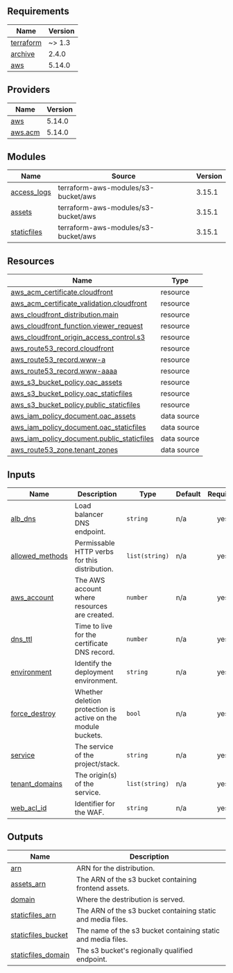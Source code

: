<!-- BEGIN_TF_DOCS -->
## Requirements

| Name | Version |
|------|---------|
| <a name="requirement_terraform"></a> [terraform](#requirement\_terraform) | ~> 1.3 |
| <a name="requirement_archive"></a> [archive](#requirement\_archive) | 2.4.0 |
| <a name="requirement_aws"></a> [aws](#requirement\_aws) | 5.14.0 |

## Providers

| Name | Version |
|------|---------|
| <a name="provider_aws"></a> [aws](#provider\_aws) | 5.14.0 |
| <a name="provider_aws.acm"></a> [aws.acm](#provider\_aws.acm) | 5.14.0 |

## Modules

| Name | Source | Version |
|------|--------|---------|
| <a name="module_access_logs"></a> [access\_logs](#module\_access\_logs) | terraform-aws-modules/s3-bucket/aws | 3.15.1 |
| <a name="module_assets"></a> [assets](#module\_assets) | terraform-aws-modules/s3-bucket/aws | 3.15.1 |
| <a name="module_staticfiles"></a> [staticfiles](#module\_staticfiles) | terraform-aws-modules/s3-bucket/aws | 3.15.1 |

## Resources

| Name | Type |
|------|------|
| [aws_acm_certificate.cloudfront](https://registry.terraform.io/providers/hashicorp/aws/5.14.0/docs/resources/acm_certificate) | resource |
| [aws_acm_certificate_validation.cloudfront](https://registry.terraform.io/providers/hashicorp/aws/5.14.0/docs/resources/acm_certificate_validation) | resource |
| [aws_cloudfront_distribution.main](https://registry.terraform.io/providers/hashicorp/aws/5.14.0/docs/resources/cloudfront_distribution) | resource |
| [aws_cloudfront_function.viewer_request](https://registry.terraform.io/providers/hashicorp/aws/5.14.0/docs/resources/cloudfront_function) | resource |
| [aws_cloudfront_origin_access_control.s3](https://registry.terraform.io/providers/hashicorp/aws/5.14.0/docs/resources/cloudfront_origin_access_control) | resource |
| [aws_route53_record.cloudfront](https://registry.terraform.io/providers/hashicorp/aws/5.14.0/docs/resources/route53_record) | resource |
| [aws_route53_record.www-a](https://registry.terraform.io/providers/hashicorp/aws/5.14.0/docs/resources/route53_record) | resource |
| [aws_route53_record.www-aaaa](https://registry.terraform.io/providers/hashicorp/aws/5.14.0/docs/resources/route53_record) | resource |
| [aws_s3_bucket_policy.oac_assets](https://registry.terraform.io/providers/hashicorp/aws/5.14.0/docs/resources/s3_bucket_policy) | resource |
| [aws_s3_bucket_policy.oac_staticfiles](https://registry.terraform.io/providers/hashicorp/aws/5.14.0/docs/resources/s3_bucket_policy) | resource |
| [aws_s3_bucket_policy.public_staticfiles](https://registry.terraform.io/providers/hashicorp/aws/5.14.0/docs/resources/s3_bucket_policy) | resource |
| [aws_iam_policy_document.oac_assets](https://registry.terraform.io/providers/hashicorp/aws/5.14.0/docs/data-sources/iam_policy_document) | data source |
| [aws_iam_policy_document.oac_staticfiles](https://registry.terraform.io/providers/hashicorp/aws/5.14.0/docs/data-sources/iam_policy_document) | data source |
| [aws_iam_policy_document.public_staticfiles](https://registry.terraform.io/providers/hashicorp/aws/5.14.0/docs/data-sources/iam_policy_document) | data source |
| [aws_route53_zone.tenant_zones](https://registry.terraform.io/providers/hashicorp/aws/5.14.0/docs/data-sources/route53_zone) | data source |

## Inputs

| Name | Description | Type | Default | Required |
|------|-------------|------|---------|:--------:|
| <a name="input_alb_dns"></a> [alb\_dns](#input\_alb\_dns) | Load balancer DNS endpoint. | `string` | n/a | yes |
| <a name="input_allowed_methods"></a> [allowed\_methods](#input\_allowed\_methods) | Permissable HTTP verbs for this distribution. | `list(string)` | n/a | yes |
| <a name="input_aws_account"></a> [aws\_account](#input\_aws\_account) | The AWS account where resources are created. | `number` | n/a | yes |
| <a name="input_dns_ttl"></a> [dns\_ttl](#input\_dns\_ttl) | Time to live for the certificate DNS record. | `number` | n/a | yes |
| <a name="input_environment"></a> [environment](#input\_environment) | Identify the deployment environment. | `string` | n/a | yes |
| <a name="input_force_destroy"></a> [force\_destroy](#input\_force\_destroy) | Whether deletion protection is active on the module buckets. | `bool` | n/a | yes |
| <a name="input_service"></a> [service](#input\_service) | The service of the project/stack. | `string` | n/a | yes |
| <a name="input_tenant_domains"></a> [tenant\_domains](#input\_tenant\_domains) | The origin(s) of the service. | `list(string)` | n/a | yes |
| <a name="input_web_acl_id"></a> [web\_acl\_id](#input\_web\_acl\_id) | Identifier for the WAF. | `string` | n/a | yes |

## Outputs

| Name | Description |
|------|-------------|
| <a name="output_arn"></a> [arn](#output\_arn) | ARN for the distribution. |
| <a name="output_assets_arn"></a> [assets\_arn](#output\_assets\_arn) | The ARN of the s3 bucket containing frontend assets. |
| <a name="output_domain"></a> [domain](#output\_domain) | Where the destribution is served. |
| <a name="output_staticfiles_arn"></a> [staticfiles\_arn](#output\_staticfiles\_arn) | The ARN of the s3 bucket containing static and media files. |
| <a name="output_staticfiles_bucket"></a> [staticfiles\_bucket](#output\_staticfiles\_bucket) | The name of the s3 bucket containing static and media files. |
| <a name="output_staticfiles_domain"></a> [staticfiles\_domain](#output\_staticfiles\_domain) | The s3 bucket's regionally qualified endpoint. |
<!-- END_TF_DOCS -->